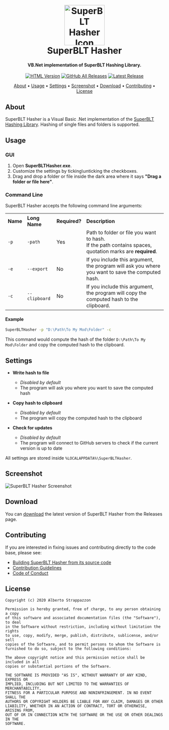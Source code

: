<h1 align="center">
  <br>
  <img src="https://strappazzon.xyz/PD2-SuperBLT-Hasher/assets/img/favicon.png" width="128px" alt="SuperBLT Hasher Icon">
  <br>
  SuperBLT Hasher
  <br>
</h1>

<h4 align="center">VB.Net implementation of SuperBLT Hashing Library.</h4>

<p align="center">
  <a href="https://strappazzon.xyz/PD2-SuperBLT-Hasher"><img alt="HTML Version" src="https://img.shields.io/badge/HTML%20Version-%23ff5f2f?style=flat-square&logo=HTML5&logoColor=%23ffffff"></a>
  <a href="https://github.com/Strappazzon/PD2-SuperBLT-Hasher/releases"><img alt="GitHub All Releases" src="https://img.shields.io/github/downloads/Strappazzon/PD2-SuperBLT-Hasher/total?color=%231e72a5&label=Downloads&logo=DocuSign&logoColor=%23ffffff&style=flat-square"></a>
  <a href="https://github.com/Strappazzon/PD2-SuperBLT-Hasher/releases/latest"><img alt="Latest Release" src="https://img.shields.io/github/v/release/Strappazzon/PD2-SuperBLT-Hasher?color=%23008080&include_prereleases&label=Latest%20Release&style=flat-square"></a>
</p>

<p align="center">
  <a href="#about">About</a> •
  <a href="#usage">Usage</a> •
  <a href="#settings">Settings</a> •
  <a href="#screenshot">Screenshot</a> •
  <a href="#download">Download</a> •
  <a href="#contributing">Contributing</a> •
  <a href="#license">License</a>
</p>

## About

SuperBLT Hasher is a Visual Basic .Net implementation of the [SuperBLT Hashing Library](https://gitlab.com/SuperBLT/HashLib). Hashing of single files and folders is supported.

## Usage

### GUI

1. Open **SuperBLTHasher.exe**.
2. Customize the settings by ticking\unticking the checkboxes.
3. Drag and drop a folder or file inside the dark area where it says **"Drag a folder or file here"**.

### Command Line

SuperBLT Hasher accepts the following command line arguments:

<table>
  <tr>
    <th align="left">Name</th>
    <th align="left">Long Name</th>
    <th align="left">Required?</th>
    <th align="left">Description</th>
  </tr>
  <tr>
    <td><code>-p</code></td>
    <td><code>-path</code></td>
    <td>Yes</td>
    <td>
      Path to folder or file you want to hash.
      <br>
      If the path contains spaces, quotation marks are <strong>required</strong>.
    </td>
  </tr>
  <tr>
    <td><code>-e</code></td>
    <td><code>--export</code></td>
    <td>No</td>
    <td>
      If you include this argument, the program will ask you where you want to save the computed hash.
    </td>
  </tr>
  <tr>
    <td><code>-c</code></td>
    <td><code>--clipboard</code></td>
    <td>No</td>
    <td>
      If you include this argument, the program will copy the computed hash to the clipboard.
    </td>
  </tr>
</table>

#### Example

```sh
SuperBLTHasher -p "D:\Path\To My Mod\Folder" -c
```

This command would compute the hash of the folder `D:\Path\To My Mod\Folder` and copy the computed hash to the clipboard.

## Settings

* **Write hash to file**
  * _Disabled by default_
  * The program will ask you where you want to save the computed hash

* **Copy hash to clipboard**
  * _Disabled by default_
  * The program will copy the computed hash to the clipboard

* **Check for updates**
  * _Disabled by default_
  * The program will connect to GitHub servers to check if the current version is up to date

All settings are stored inside `%LOCALAPPDATA%\SuperBLTHasher`.

## Screenshot

<img src="https://strappazzon.xyz/PD2-SuperBLT-Hasher/assets/img/screenshot.png" alt="SuperBLT Hasher Screenshot">

## Download

You can [download](https://github.com/Strappazzon/PD2-SuperBLT-Hasher/releases/latest) the latest version of SuperBLT Hasher from the Releases page.

## Contributing

If you are interested in fixing issues and contributing directly to the code base, please see:

* [Building SuperBLT Hasher from its source code](https://github.com/Strappazzon/PD2-SuperBLT-Hasher/blob/master/BUILDING.md)
* [Contribution Guidelines](./CONTRIBUTING.md)
* [Code of Conduct](./CODE_OF_CONDUCT.md)

## License

```
Copyright (c) 2020 Alberto Strappazzon

Permission is hereby granted, free of charge, to any person obtaining a copy
of this software and associated documentation files (the "Software"), to deal
in the Software without restriction, including without limitation the rights
to use, copy, modify, merge, publish, distribute, sublicense, and/or sell
copies of the Software, and to permit persons to whom the Software is
furnished to do so, subject to the following conditions:

The above copyright notice and this permission notice shall be included in all
copies or substantial portions of the Software.

THE SOFTWARE IS PROVIDED "AS IS", WITHOUT WARRANTY OF ANY KIND, EXPRESS OR
IMPLIED, INCLUDING BUT NOT LIMITED TO THE WARRANTIES OF MERCHANTABILITY,
FITNESS FOR A PARTICULAR PURPOSE AND NONINFRINGEMENT. IN NO EVENT SHALL THE
AUTHORS OR COPYRIGHT HOLDERS BE LIABLE FOR ANY CLAIM, DAMAGES OR OTHER
LIABILITY, WHETHER IN AN ACTION OF CONTRACT, TORT OR OTHERWISE, ARISING FROM,
OUT OF OR IN CONNECTION WITH THE SOFTWARE OR THE USE OR OTHER DEALINGS IN THE
SOFTWARE.
```
